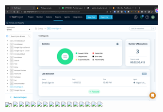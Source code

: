 ![Email Sign-in](email-sign-in.png?raw=true "Email Sign-in")
![1](/google-sign-up.png?raw=true)
![](/google-sign-in-cancel.png?raw=true)
![](/google-sign-up-cancel.png?raw=true)
![](/bottom-nav-bar.png?raw=true)
![](/flashcard.png?raw=true)
![](/intro-back-2-back.png?raw=true)
![](/intro-repeat.png?raw=true)
![](/intro-slide-down.png?raw=true)
![](/intro-slide-up.png?raw=true)
![](/intro-swipe.png?raw=true)
![](/multiple-choices.png?raw=true)
![](/search.png?raw=true)
![](/set-swipe.png?raw=true)
![](/set.png?raw=true)
![](/test.png?raw=true)
![](/write.png?raw=true)
